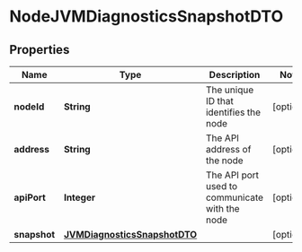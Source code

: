 # NodeJVMDiagnosticsSnapshotDTO

## Properties
Name | Type | Description | Notes
------------ | ------------- | ------------- | -------------
**nodeId** | **String** | The unique ID that identifies the node |  [optional]
**address** | **String** | The API address of the node |  [optional]
**apiPort** | **Integer** | The API port used to communicate with the node |  [optional]
**snapshot** | [**JVMDiagnosticsSnapshotDTO**](JVMDiagnosticsSnapshotDTO.md) |  |  [optional]
